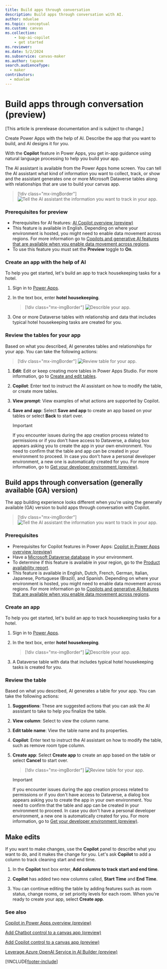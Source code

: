 ```yaml
---
title: Build apps through conversation
description: Build apps through conversation with AI.
author: mduelae
ms.topic: conceptual
ms.custom: canvas
ms.collection: 
    - bap-ai-copilot
    - get started
ms.reviewer: 
ms.date: 5/2/2024
ms.subservice: canvas-maker
ms.author: tapanm
search.audienceType: 
  - maker
contributors:
  - mduelae
---
```


# Build apps through conversation (preview)

[This article is prerelease documentation and is subject to change.]

Create Power Apps with the help of AI. Describe the app that you want to build, and AI designs it for you.

With the **Copilot** feature in Power Apps, you get in-app guidance using natural language processing to help you build your app.

The AI assistant is available from the Power Apps home screen. You can tell the AI assistant what kind of information you want to collect, track, or show and the assistant generates one or more Microsoft Dataverse tables along with relationships that are use to build your canvas app.

> [!div class="mx-imgBorder"]
> ![Tell the AI assistant the information you want to track in your app.](media/artificial-intelligence/create-app-using-ai-1.png)

### Prerequisites for preview

- Prerequisites for AI features: [AI Copilot overview (preview)](ai-overview.md)
- This feature is available in English. Depending on where your environment is hosted, you might need to enable data movement across regions. For more information go to [Copilots and generative AI features that are available when you enable data movement across regions](/power-platform/admin/geographical-availability-copilot#copilots-and-generative-ai-features-that-are-available-when-you-enable-data-movement-across-regions).
- To use this feature you must set the **Preview** toggle to **On**.

### Create an app with the help of AI

To help you get started, let's build an app to track housekeeping tasks for a hotel.

1. Sign in to [Power Apps](https://make.powerapps.com).

2. In the text box, enter **hotel housekeeping**.

   > [!div class="mx-imgBorder"]
   > ![Describle your app.](media/artificial-intelligence/describe-your-app.png)

3. One or more Dataverse tables with relationship and data that includes typical hotel housekeeping tasks are created for you.

### Review the tables for your app

Based on what you described, AI generates tables and relationships for your app. You can take the following actions:

   > [!div class="mx-imgBorder"]
   > ![Review table for your app.](media/artificial-intelligence/data-workspace-copilot.png)

1. **Edit**: Edit or keep creating more tables in Power Apps Studio. For more information, go to [Create and edit tables](../data-platform/create-edit-entities-portal.md).

2. **Copilot**: Enter text to instruct the AI assistant on how to modify the table, or create more tables.

3. **View prompt**: View examples of what actions are supported by Copilot.

4. **Save and app**: Select **Save and app** to create an app based on your tables or select **Back** to start over.

   > [!IMPORTANT]
   > If you encounter issues during the app creation process related to permissions or if you don't have access to Dataverse, a dialog box appears asking you to create the app in your own environment. You need to confirm that the table and app can be created in your environment to proceed. In case you don't have a personal developer environment, a new one is automatically created for you. For more information, go to [Get your developer environment (preview)](../maker-create-environment.md).


## Build apps through conversation (generally available (GA) version)

The app building experience looks different when you're using the generally available (GA) version to build apps through conversation with Copilot. 

> [!div class="mx-imgBorder"]
> ![Tell the AI assistant the information you want to track in your app.](media/artificial-intelligence/create-app-using-ai-1.png)


### Prerequisites

- Prerequisites for Copilot features in  Power Apps: [Copilot in Power Apps overview (preview)](ai-overview.md)
- Have a [Microsoft Dataverse database](/power-platform/admin/create-database) in your environment.  
- To determine if this feature is available in your region, go to the [Product availability report](https://releaseplans.microsoft.com/en-US/availability-reports/?report=copilotfeaturereport).
- This feature is available in English, Dutch, French, German, Italian, Japanese, Portuguese (Brazil), and Spanish. Depending on where your environment is hosted, you might need to enable data movement across regions. For more information go to [Copilots and generative AI features that are available when you enable data movement across regions](/power-platform/admin/geographical-availability-copilot#copilots-and-generative-ai-features-that-are-available-when-you-enable-data-movement-across-regions).


### Create an app 

To help you get started, let's build an app to track housekeeping tasks for a hotel.

1. Sign in to [Power Apps](https://make.powerapps.com).

2. In the text box, enter **hotel housekeeping**.

   > [!div class="mx-imgBorder"]
   > ![Describle your app.](media/artificial-intelligence/describe-your-app.png)

3. A Dataverse table with data that includes typical hotel housekeeping tasks is created for you.

### Review the table 

Based on what you described, AI generates a table for your app. You can take the following actions:

1. **Suggestions**: These are suggested actions that you can ask the AI assistant to take to help you finalize the table.

2. **View column**: Select to view the column name.

3. **Edit table name**: View the table name and its properties.

4. **Copilot**: Enter text to instruct the AI assistant on how to modify the table, such as remove room type column.

5. **Create app**: Select **Create app** to create an app based on the table or select **Cancel** to start over.

   > [!div class="mx-imgBorder"]
   > ![Review table for your app.](media/artificial-intelligence/table-created.png)

   
   > [!IMPORTANT]
   > If you encounter issues during the app creation process related to permissions or if you don't have access to Dataverse, a dialog box appears asking you to create the app in your own environment. You need to confirm that the table and app can be created in your environment to proceed. In case you don't have a personal developer environment, a new one is automatically created for you. For more information, go to [Get your developer environment (preview)](../maker-create-environment.md).

## Make edits

If you want to make changes, use the **Copilot** panel to describe what you want to do, and it makes the change for you. Let's ask **Copilot** to add a column to track cleaning start and end time.

1. In the **Copilot** text box enter, **Add columns to track start and end time**.

2. **Copilot** has added two new columns called, **Start Time** and **End Time**.

3. You can continue editing the table by adding features such as room status, change rooms, or set priority levels for each room. When you're ready to create your app, select **Create app**.


### See also

[Copilot in Power Apps overview (preview)](ai-overview.md)

[Add Chatbot control to a canvas app (preview)](add-ai-chatbot.md)

[Add Copilot control to a canvas app (preview)](add-ai-copilot.md)

[Leverage Azure OpenAI Service in AI Builder (preview)](/ai-builder/prebuilt-azure-openai) 



[!INCLUDE[footer-include](../../includes/footer-banner.md)]
